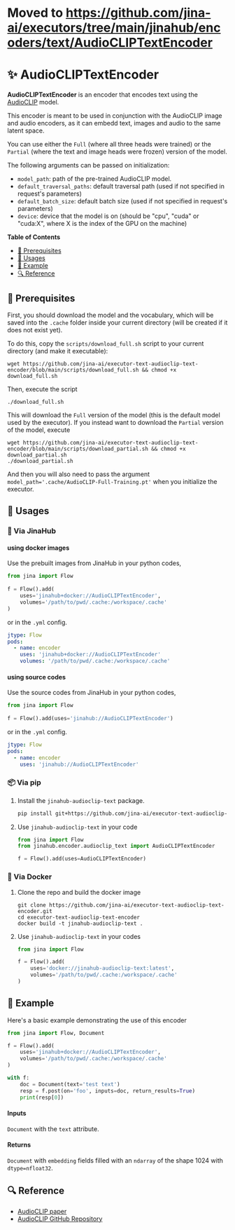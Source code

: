 # Moved to https://github.com/jina-ai/executors/tree/main/jinahub/encoders/text/AudioCLIPTextEncoder

# ✨ AudioCLIPTextEncoder

**AudioCLIPTextEncoder** is an encoder that encodes text using the [AudioCLIP](https://arxiv.org/abs/2106.13043) model.

This encoder is meant to be used in conjunction with the AudioCLIP image and audio encoders, as it can embedd text, images and audio to the same latent space.

You can use either the `Full` (where all three heads were trained) or the `Partial` (where the text and image heads were frozen) version of the model.

The following arguments can be passed on initialization:

- `model_path`: path of the pre-trained AudioCLIP model.
- `default_traversal_paths`: default traversal path (used if not specified in request's parameters)
- `default_batch_size`: default batch size (used if not specified in request's parameters)
- `device`: device that the model is on (should be "cpu", "cuda" or "cuda:X", where X is the index of the GPU on the machine)

**Table of Contents**

- [🌱 Prerequisites](#-prerequisites)
- [🚀 Usages](#-usages)
- [🎉️ Example](#%EF%B8%8F-example)
- [🔍️ Reference](#%EF%B8%8F-reference)

## 🌱 Prerequisites

First, you should download the model and the vocabulary, which will be saved into the `.cache` folder inside your current directory (will be created if it does not exist yet).

To do this, copy the `scripts/download_full.sh` script to your current directory (and make it executable):

```
wget https://github.com/jina-ai/executor-text-audioclip-text-encoder/blob/main/scripts/download_full.sh && chmod +x download_full.sh
```

Then, execute the script

```
./download_full.sh
```

This will download the `Full` version of the model (this is the default model used by the executor). If you instead want to download the `Partial` version of the model, execute

```
wget https://github.com/jina-ai/executor-text-audioclip-text-encoder/blob/main/scripts/download_partial.sh && chmod +x download_partial.sh
./download_partial.sh
```

And then you will also need to pass the argument `model_path='.cache/AudioCLIP-Full-Training.pt'` when you initialize the executor.

## 🚀 Usages

### 🚚 Via JinaHub

#### using docker images
Use the prebuilt images from JinaHub in your python codes, 

```python
from jina import Flow
	
f = Flow().add(
	uses='jinahub+docker://AudioCLIPTextEncoder',
	volumes='/path/to/pwd/.cache:/workspace/.cache'
)
```

or in the `.yml` config.
	
```yaml
jtype: Flow
pods:
  - name: encoder
    uses: 'jinahub+docker://AudioCLIPTextEncoder'
    volumes: '/path/to/pwd/.cache:/workspace/.cache'
```

#### using source codes
Use the source codes from JinaHub in your python codes,

```python
from jina import Flow
	
f = Flow().add(uses='jinahub://AudioCLIPTextEncoder')
```

or in the `.yml` config.

```yaml
jtype: Flow
pods:
  - name: encoder
    uses: 'jinahub://AudioCLIPTextEncoder'
```


### 📦️ Via pip

1. Install the `jinahub-audioclip-text` package.

	```bash
	pip install git+https://github.com/jina-ai/executor-text-audioclip-text-encoder.git
	```

1. Use `jinahub-audioclip-text` in your code

	```python
	from jina import Flow
	from jinahub.encoder.audioclip_text import AudioCLIPTextEncoder
	
	f = Flow().add(uses=AudioCLIPTextEncoder)
	```


### 🐳 Via Docker

1. Clone the repo and build the docker image

	```shell
	git clone https://github.com/jina-ai/executor-text-audioclip-text-encoder.git
	cd executor-text-audioclip-text-encoder
	docker build -t jinahub-audioclip-text .
	```

1. Use `jinahub-audioclip-text` in your codes

	```python
	from jina import Flow
	
	f = Flow().add(
		uses='docker://jinahub-audioclip-text:latest',
		volumes='/path/to/pwd/.cache:/workspace/.cache'
	)
	```
	

## 🎉️ Example 

Here's a basic example demonstrating the use of this encoder

```python
from jina import Flow, Document

f = Flow().add(
	uses='jinahub+docker://AudioCLIPTextEncoder',
	volumes='/path/to/pwd/.cache:/workspace/.cache'
)

with f:
	doc = Document(text='test text')
    resp = f.post(on='foo', inputs=doc, return_results=True)
    print(resp[0])
```

#### Inputs 

`Document` with the `text` attribute.

#### Returns

`Document` with `embedding` fields filled with an `ndarray` of the shape 1024 with `dtype=nfloat32`.


## 🔍️ Reference

- [AudioCLIP paper](https://arxiv.org/abs/2106.13043)
- [AudioCLIP GitHub Repository](https://github.com/AndreyGuzhov/AudioCLIP)

